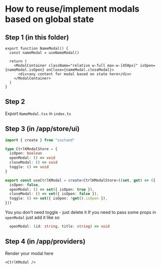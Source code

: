 # How to reuse/implement modals based on global state

## Step 1 (in this folder)

```tsx
export function NameModal() {
  const nameModal = useNameModal()

  return (
    <ModalContainer className="relative w-full max-w-[450px]" isOpen={nameModal.isOpen} onClose={nameModal.closeModal}>
      <div>any content for modal based on state here</div>
    </ModalContainer>
  )
}
```

## Step 2

Export `NameModal.tsx` in `index.ts`

## Step 3 (in /app/store/ui)

```ts
import { create } from "zustand"

type CtrlKModalStore = {
  isOpen: boolean
  openModal: () => void
  closeModal: () => void
  toggle: () => void
}

export const useCtrlKModal = create<CtrlKModalStore>((set, get) => ({
  isOpen: false,
  openModal: () => set({ isOpen: true }),
  closeModal: () => set({ isOpen: false }),
  toggle: () => set({ isOpen: !get().isOpen }),
}))
```

You you don't need toggle - just delete it
If you need to pass some props in `openModal` just add it like so

```ts
  openModal: (id: string, title: string) => void
```

## Step 4 (in /app/providers)

Render your modal here

```tsx
<CtrlKModal />
```
